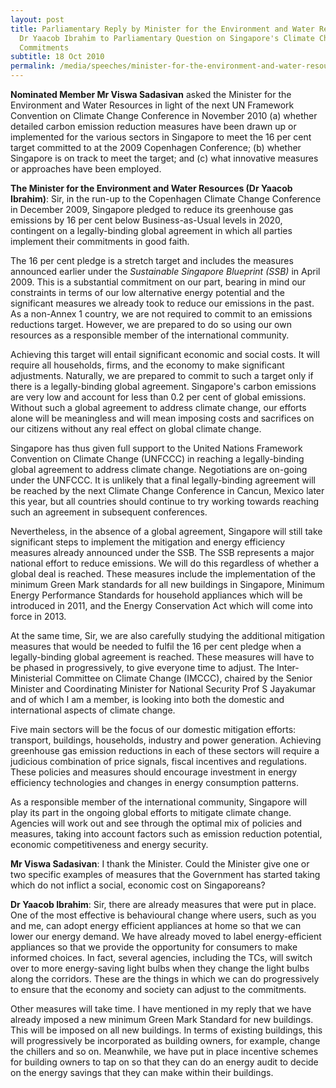 ```yaml
---
layout: post
title: Parliamentary Reply by Minister for the Environment and Water Resources
  Dr Yaacob Ibrahim to Parliamentary Question on Singapore's Climate Change
  Commitments
subtitle: 18 Oct 2010
permalink: /media/speeches/minister-for-the-environment-and-water-resources-dr-yaacob-ibrahim's-reply-to-parliamentary-question-on-singapore's-climate-change-commitments-on-18-october-2010
---
```

**Nominated Member Mr Viswa Sadasivan** asked the Minister for the Environment and Water Resources in light of the next UN Framework Convention on Climate Change Conference in November 2010 (a) whether detailed carbon emission reduction measures have been drawn up or implemented for the various sectors in Singapore to meet the 16 per cent target committed to at the 2009 Copenhagen Conference; (b) whether Singapore is on track to meet the target; and (c) what innovative measures or approaches have been employed.

**The Minister for the Environment and Water Resources (Dr Yaacob Ibrahim)**: Sir, in the run-up to the Copenhagen Climate Change Conference in December 2009, Singapore pledged to reduce its greenhouse gas emissions by 16 per cent below Business-as-Usual levels in 2020, contingent on a legally-binding global agreement in which all parties implement their commitments in good faith.

The 16 per cent pledge is a stretch target and includes the measures announced earlier under the *Sustainable Singapore Blueprint (SSB)* in April 2009. This is a substantial commitment on our part, bearing in mind our constraints in terms of our low alternative energy potential and the significant measures we already took to reduce our emissions in the past. As a non-Annex 1 country, we are not required to commit to an emissions reductions target. However, we are prepared to do so using our own resources as a responsible member of the international community.

Achieving this target will entail significant economic and social costs. It will require all households, firms, and the economy to make significant adjustments. Naturally, we are prepared to commit to such a target only if there is a legally-binding global agreement. Singapore's carbon emissions are very low and account for less than 0.2 per cent of global emissions. Without such a global agreement to address climate change, our efforts alone will be meaningless and will mean imposing costs and sacrifices on our citizens without any real effect on global climate change.

Singapore has thus given full support to the United Nations Framework Convention on Climate Change (UNFCCC) in reaching a legally-binding global agreement to address climate change. Negotiations are on-going under the UNFCCC. It is unlikely that a final legally-binding agreement will be reached by the next Climate Change Conference in Cancun, Mexico later this year, but all countries should continue to try working towards reaching such an agreement in subsequent conferences.

Nevertheless, in the absence of a global agreement, Singapore will still take significant steps to implement the mitigation and energy efficiency measures already announced under the SSB. The SSB represents a major national effort to reduce emissions. We will do this regardless of whether a global deal is reached. These measures include the implementation of the minimum Green Mark standards for all new buildings in Singapore, Minimum Energy Performance Standards for household appliances which will be introduced in 2011, and the Energy Conservation Act which will come into force in 2013.

At the same time, Sir, we are also carefully studying the additional mitigation measures that would be needed to fulfil the 16 per cent pledge when a legally-binding global agreement is reached. These measures will have to be phased in progressively, to give everyone time to adjust. The Inter-Ministerial Committee on Climate Change (IMCCC), chaired by the Senior Minister and Coordinating Minister for National Security Prof S Jayakumar and of which I am a member, is looking into both the domestic and international aspects of climate change.

Five main sectors will be the focus of our domestic mitigation efforts: transport, buildings, households, industry and power generation. Achieving greenhouse gas emission reductions in each of these sectors will require a judicious combination of price signals, fiscal incentives and regulations. These policies and measures should encourage investment in energy efficiency technologies and changes in energy consumption patterns.

As a responsible member of the international community, Singapore will play its part in the ongoing global efforts to mitigate climate change. Agencies will work out and see through the optimal mix of policies and measures, taking into account factors such as emission reduction potential, economic competitiveness and energy security.

**Mr Viswa Sadasivan**: I thank the Minister. Could the Minister give one or two specific examples of measures that the Government has started taking which do not inflict a social, economic cost on Singaporeans?

**Dr Yaacob Ibrahim**: Sir, there are already measures that were put in place. One of the most effective is behavioural change where users, such as you and me, can adopt energy efficient appliances at home so that we can lower our energy demand. We have already moved to label energy-efficient appliances so that we provide the opportunity for consumers to make informed choices. In fact, several agencies, including the TCs, will switch over to more energy-saving light bulbs when they change the light bulbs along the corridors. These are the things in which we can do progressively to ensure that the economy and society can adjust to the commitments.

Other measures will take time. I have mentioned in my reply that we have already imposed a new minimum Green Mark Standard for new buildings. This will be imposed on all new buildings. In terms of existing buildings, this will progressively be incorporated as building owners, for example, change the chillers and so on. Meanwhile, we have put in place incentive schemes for building owners to tap on so that they can do an energy audit to decide on the energy savings that they can make within their buildings.
